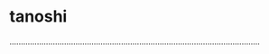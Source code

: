 # tanoshi

..............................................................................................................